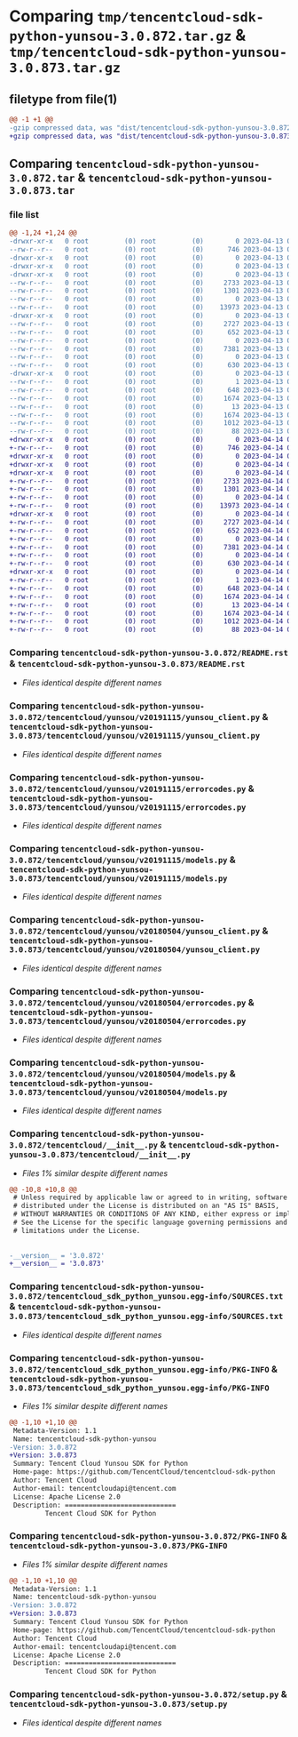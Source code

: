 # Comparing `tmp/tencentcloud-sdk-python-yunsou-3.0.872.tar.gz` & `tmp/tencentcloud-sdk-python-yunsou-3.0.873.tar.gz`

## filetype from file(1)

```diff
@@ -1 +1 @@
-gzip compressed data, was "dist/tencentcloud-sdk-python-yunsou-3.0.872.tar", last modified: Thu Apr 13 01:09:52 2023, max compression
+gzip compressed data, was "dist/tencentcloud-sdk-python-yunsou-3.0.873.tar", last modified: Fri Apr 14 01:03:07 2023, max compression
```

## Comparing `tencentcloud-sdk-python-yunsou-3.0.872.tar` & `tencentcloud-sdk-python-yunsou-3.0.873.tar`

### file list

```diff
@@ -1,24 +1,24 @@
-drwxr-xr-x   0 root         (0) root         (0)        0 2023-04-13 01:09:52.000000 tencentcloud-sdk-python-yunsou-3.0.872/
--rw-r--r--   0 root         (0) root         (0)      746 2023-04-13 01:09:52.000000 tencentcloud-sdk-python-yunsou-3.0.872/README.rst
-drwxr-xr-x   0 root         (0) root         (0)        0 2023-04-13 01:09:52.000000 tencentcloud-sdk-python-yunsou-3.0.872/tencentcloud/
-drwxr-xr-x   0 root         (0) root         (0)        0 2023-04-13 01:09:52.000000 tencentcloud-sdk-python-yunsou-3.0.872/tencentcloud/yunsou/
-drwxr-xr-x   0 root         (0) root         (0)        0 2023-04-13 01:09:52.000000 tencentcloud-sdk-python-yunsou-3.0.872/tencentcloud/yunsou/v20191115/
--rw-r--r--   0 root         (0) root         (0)     2733 2023-04-13 01:09:52.000000 tencentcloud-sdk-python-yunsou-3.0.872/tencentcloud/yunsou/v20191115/yunsou_client.py
--rw-r--r--   0 root         (0) root         (0)     1301 2023-04-13 01:09:52.000000 tencentcloud-sdk-python-yunsou-3.0.872/tencentcloud/yunsou/v20191115/errorcodes.py
--rw-r--r--   0 root         (0) root         (0)        0 2023-04-13 01:09:52.000000 tencentcloud-sdk-python-yunsou-3.0.872/tencentcloud/yunsou/v20191115/__init__.py
--rw-r--r--   0 root         (0) root         (0)    13973 2023-04-13 01:09:52.000000 tencentcloud-sdk-python-yunsou-3.0.872/tencentcloud/yunsou/v20191115/models.py
-drwxr-xr-x   0 root         (0) root         (0)        0 2023-04-13 01:09:52.000000 tencentcloud-sdk-python-yunsou-3.0.872/tencentcloud/yunsou/v20180504/
--rw-r--r--   0 root         (0) root         (0)     2727 2023-04-13 01:09:52.000000 tencentcloud-sdk-python-yunsou-3.0.872/tencentcloud/yunsou/v20180504/yunsou_client.py
--rw-r--r--   0 root         (0) root         (0)      652 2023-04-13 01:09:52.000000 tencentcloud-sdk-python-yunsou-3.0.872/tencentcloud/yunsou/v20180504/errorcodes.py
--rw-r--r--   0 root         (0) root         (0)        0 2023-04-13 01:09:52.000000 tencentcloud-sdk-python-yunsou-3.0.872/tencentcloud/yunsou/v20180504/__init__.py
--rw-r--r--   0 root         (0) root         (0)     7381 2023-04-13 01:09:52.000000 tencentcloud-sdk-python-yunsou-3.0.872/tencentcloud/yunsou/v20180504/models.py
--rw-r--r--   0 root         (0) root         (0)        0 2023-04-13 01:09:52.000000 tencentcloud-sdk-python-yunsou-3.0.872/tencentcloud/yunsou/__init__.py
--rw-r--r--   0 root         (0) root         (0)      630 2023-04-13 01:09:52.000000 tencentcloud-sdk-python-yunsou-3.0.872/tencentcloud/__init__.py
-drwxr-xr-x   0 root         (0) root         (0)        0 2023-04-13 01:09:52.000000 tencentcloud-sdk-python-yunsou-3.0.872/tencentcloud_sdk_python_yunsou.egg-info/
--rw-r--r--   0 root         (0) root         (0)        1 2023-04-13 01:09:52.000000 tencentcloud-sdk-python-yunsou-3.0.872/tencentcloud_sdk_python_yunsou.egg-info/dependency_links.txt
--rw-r--r--   0 root         (0) root         (0)      648 2023-04-13 01:09:52.000000 tencentcloud-sdk-python-yunsou-3.0.872/tencentcloud_sdk_python_yunsou.egg-info/SOURCES.txt
--rw-r--r--   0 root         (0) root         (0)     1674 2023-04-13 01:09:52.000000 tencentcloud-sdk-python-yunsou-3.0.872/tencentcloud_sdk_python_yunsou.egg-info/PKG-INFO
--rw-r--r--   0 root         (0) root         (0)       13 2023-04-13 01:09:52.000000 tencentcloud-sdk-python-yunsou-3.0.872/tencentcloud_sdk_python_yunsou.egg-info/top_level.txt
--rw-r--r--   0 root         (0) root         (0)     1674 2023-04-13 01:09:52.000000 tencentcloud-sdk-python-yunsou-3.0.872/PKG-INFO
--rw-r--r--   0 root         (0) root         (0)     1012 2023-04-13 01:09:52.000000 tencentcloud-sdk-python-yunsou-3.0.872/setup.py
--rw-r--r--   0 root         (0) root         (0)       88 2023-04-13 01:09:52.000000 tencentcloud-sdk-python-yunsou-3.0.872/setup.cfg
+drwxr-xr-x   0 root         (0) root         (0)        0 2023-04-14 01:03:07.000000 tencentcloud-sdk-python-yunsou-3.0.873/
+-rw-r--r--   0 root         (0) root         (0)      746 2023-04-14 01:03:07.000000 tencentcloud-sdk-python-yunsou-3.0.873/README.rst
+drwxr-xr-x   0 root         (0) root         (0)        0 2023-04-14 01:03:07.000000 tencentcloud-sdk-python-yunsou-3.0.873/tencentcloud/
+drwxr-xr-x   0 root         (0) root         (0)        0 2023-04-14 01:03:07.000000 tencentcloud-sdk-python-yunsou-3.0.873/tencentcloud/yunsou/
+drwxr-xr-x   0 root         (0) root         (0)        0 2023-04-14 01:03:07.000000 tencentcloud-sdk-python-yunsou-3.0.873/tencentcloud/yunsou/v20191115/
+-rw-r--r--   0 root         (0) root         (0)     2733 2023-04-14 01:03:07.000000 tencentcloud-sdk-python-yunsou-3.0.873/tencentcloud/yunsou/v20191115/yunsou_client.py
+-rw-r--r--   0 root         (0) root         (0)     1301 2023-04-14 01:03:07.000000 tencentcloud-sdk-python-yunsou-3.0.873/tencentcloud/yunsou/v20191115/errorcodes.py
+-rw-r--r--   0 root         (0) root         (0)        0 2023-04-14 01:03:07.000000 tencentcloud-sdk-python-yunsou-3.0.873/tencentcloud/yunsou/v20191115/__init__.py
+-rw-r--r--   0 root         (0) root         (0)    13973 2023-04-14 01:03:07.000000 tencentcloud-sdk-python-yunsou-3.0.873/tencentcloud/yunsou/v20191115/models.py
+drwxr-xr-x   0 root         (0) root         (0)        0 2023-04-14 01:03:07.000000 tencentcloud-sdk-python-yunsou-3.0.873/tencentcloud/yunsou/v20180504/
+-rw-r--r--   0 root         (0) root         (0)     2727 2023-04-14 01:03:07.000000 tencentcloud-sdk-python-yunsou-3.0.873/tencentcloud/yunsou/v20180504/yunsou_client.py
+-rw-r--r--   0 root         (0) root         (0)      652 2023-04-14 01:03:07.000000 tencentcloud-sdk-python-yunsou-3.0.873/tencentcloud/yunsou/v20180504/errorcodes.py
+-rw-r--r--   0 root         (0) root         (0)        0 2023-04-14 01:03:07.000000 tencentcloud-sdk-python-yunsou-3.0.873/tencentcloud/yunsou/v20180504/__init__.py
+-rw-r--r--   0 root         (0) root         (0)     7381 2023-04-14 01:03:07.000000 tencentcloud-sdk-python-yunsou-3.0.873/tencentcloud/yunsou/v20180504/models.py
+-rw-r--r--   0 root         (0) root         (0)        0 2023-04-14 01:03:07.000000 tencentcloud-sdk-python-yunsou-3.0.873/tencentcloud/yunsou/__init__.py
+-rw-r--r--   0 root         (0) root         (0)      630 2023-04-14 01:03:07.000000 tencentcloud-sdk-python-yunsou-3.0.873/tencentcloud/__init__.py
+drwxr-xr-x   0 root         (0) root         (0)        0 2023-04-14 01:03:07.000000 tencentcloud-sdk-python-yunsou-3.0.873/tencentcloud_sdk_python_yunsou.egg-info/
+-rw-r--r--   0 root         (0) root         (0)        1 2023-04-14 01:03:07.000000 tencentcloud-sdk-python-yunsou-3.0.873/tencentcloud_sdk_python_yunsou.egg-info/dependency_links.txt
+-rw-r--r--   0 root         (0) root         (0)      648 2023-04-14 01:03:07.000000 tencentcloud-sdk-python-yunsou-3.0.873/tencentcloud_sdk_python_yunsou.egg-info/SOURCES.txt
+-rw-r--r--   0 root         (0) root         (0)     1674 2023-04-14 01:03:07.000000 tencentcloud-sdk-python-yunsou-3.0.873/tencentcloud_sdk_python_yunsou.egg-info/PKG-INFO
+-rw-r--r--   0 root         (0) root         (0)       13 2023-04-14 01:03:07.000000 tencentcloud-sdk-python-yunsou-3.0.873/tencentcloud_sdk_python_yunsou.egg-info/top_level.txt
+-rw-r--r--   0 root         (0) root         (0)     1674 2023-04-14 01:03:07.000000 tencentcloud-sdk-python-yunsou-3.0.873/PKG-INFO
+-rw-r--r--   0 root         (0) root         (0)     1012 2023-04-14 01:03:07.000000 tencentcloud-sdk-python-yunsou-3.0.873/setup.py
+-rw-r--r--   0 root         (0) root         (0)       88 2023-04-14 01:03:07.000000 tencentcloud-sdk-python-yunsou-3.0.873/setup.cfg
```

### Comparing `tencentcloud-sdk-python-yunsou-3.0.872/README.rst` & `tencentcloud-sdk-python-yunsou-3.0.873/README.rst`

 * *Files identical despite different names*

### Comparing `tencentcloud-sdk-python-yunsou-3.0.872/tencentcloud/yunsou/v20191115/yunsou_client.py` & `tencentcloud-sdk-python-yunsou-3.0.873/tencentcloud/yunsou/v20191115/yunsou_client.py`

 * *Files identical despite different names*

### Comparing `tencentcloud-sdk-python-yunsou-3.0.872/tencentcloud/yunsou/v20191115/errorcodes.py` & `tencentcloud-sdk-python-yunsou-3.0.873/tencentcloud/yunsou/v20191115/errorcodes.py`

 * *Files identical despite different names*

### Comparing `tencentcloud-sdk-python-yunsou-3.0.872/tencentcloud/yunsou/v20191115/models.py` & `tencentcloud-sdk-python-yunsou-3.0.873/tencentcloud/yunsou/v20191115/models.py`

 * *Files identical despite different names*

### Comparing `tencentcloud-sdk-python-yunsou-3.0.872/tencentcloud/yunsou/v20180504/yunsou_client.py` & `tencentcloud-sdk-python-yunsou-3.0.873/tencentcloud/yunsou/v20180504/yunsou_client.py`

 * *Files identical despite different names*

### Comparing `tencentcloud-sdk-python-yunsou-3.0.872/tencentcloud/yunsou/v20180504/errorcodes.py` & `tencentcloud-sdk-python-yunsou-3.0.873/tencentcloud/yunsou/v20180504/errorcodes.py`

 * *Files identical despite different names*

### Comparing `tencentcloud-sdk-python-yunsou-3.0.872/tencentcloud/yunsou/v20180504/models.py` & `tencentcloud-sdk-python-yunsou-3.0.873/tencentcloud/yunsou/v20180504/models.py`

 * *Files identical despite different names*

### Comparing `tencentcloud-sdk-python-yunsou-3.0.872/tencentcloud/__init__.py` & `tencentcloud-sdk-python-yunsou-3.0.873/tencentcloud/__init__.py`

 * *Files 1% similar despite different names*

```diff
@@ -10,8 +10,8 @@
 # Unless required by applicable law or agreed to in writing, software
 # distributed under the License is distributed on an "AS IS" BASIS,
 # WITHOUT WARRANTIES OR CONDITIONS OF ANY KIND, either express or implied.
 # See the License for the specific language governing permissions and
 # limitations under the License.
 
 
-__version__ = '3.0.872'
+__version__ = '3.0.873'
```

### Comparing `tencentcloud-sdk-python-yunsou-3.0.872/tencentcloud_sdk_python_yunsou.egg-info/SOURCES.txt` & `tencentcloud-sdk-python-yunsou-3.0.873/tencentcloud_sdk_python_yunsou.egg-info/SOURCES.txt`

 * *Files identical despite different names*

### Comparing `tencentcloud-sdk-python-yunsou-3.0.872/tencentcloud_sdk_python_yunsou.egg-info/PKG-INFO` & `tencentcloud-sdk-python-yunsou-3.0.873/tencentcloud_sdk_python_yunsou.egg-info/PKG-INFO`

 * *Files 1% similar despite different names*

```diff
@@ -1,10 +1,10 @@
 Metadata-Version: 1.1
 Name: tencentcloud-sdk-python-yunsou
-Version: 3.0.872
+Version: 3.0.873
 Summary: Tencent Cloud Yunsou SDK for Python
 Home-page: https://github.com/TencentCloud/tencentcloud-sdk-python
 Author: Tencent Cloud
 Author-email: tencentcloudapi@tencent.com
 License: Apache License 2.0
 Description: ============================
         Tencent Cloud SDK for Python
```

### Comparing `tencentcloud-sdk-python-yunsou-3.0.872/PKG-INFO` & `tencentcloud-sdk-python-yunsou-3.0.873/PKG-INFO`

 * *Files 1% similar despite different names*

```diff
@@ -1,10 +1,10 @@
 Metadata-Version: 1.1
 Name: tencentcloud-sdk-python-yunsou
-Version: 3.0.872
+Version: 3.0.873
 Summary: Tencent Cloud Yunsou SDK for Python
 Home-page: https://github.com/TencentCloud/tencentcloud-sdk-python
 Author: Tencent Cloud
 Author-email: tencentcloudapi@tencent.com
 License: Apache License 2.0
 Description: ============================
         Tencent Cloud SDK for Python
```

### Comparing `tencentcloud-sdk-python-yunsou-3.0.872/setup.py` & `tencentcloud-sdk-python-yunsou-3.0.873/setup.py`

 * *Files identical despite different names*

